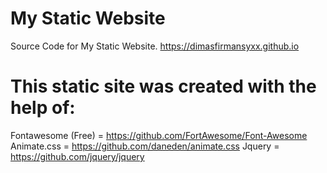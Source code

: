 # My Static Website

Source Code for My Static Website. https://dimasfirmansyxx.github.io

# This static site was created with the help of:
Fontawesome (Free) = https://github.com/FortAwesome/Font-Awesome
Animate.css = https://github.com/daneden/animate.css
Jquery = https://github.com/jquery/jquery
